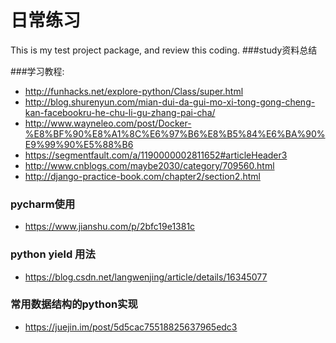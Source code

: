 # 日常练习
This is my test project package, and review this coding.
###study资料总结

###学习教程:
* http://funhacks.net/explore-python/Class/super.html
* http://blog.shurenyun.com/mian-dui-da-gui-mo-xi-tong-gong-cheng-kan-facebookru-he-chu-li-gu-zhang-pai-cha/
* http://www.wayneleo.com/post/Docker-%E8%BF%90%E8%A1%8C%E6%97%B6%E8%B5%84%E6%BA%90%E9%99%90%E5%88%B6
* https://segmentfault.com/a/1190000002811652#articleHeader3
* http://www.cnblogs.com/maybe2030/category/709560.html
* http://django-practice-book.com/chapter2/section2.html

### pycharm使用
* https://www.jianshu.com/p/2bfc19e1381c

### python yield 用法
* https://blog.csdn.net/langwenjing/article/details/16345077

### 常用数据结构的python实现
* https://juejin.im/post/5d5cac75518825637965edc3
